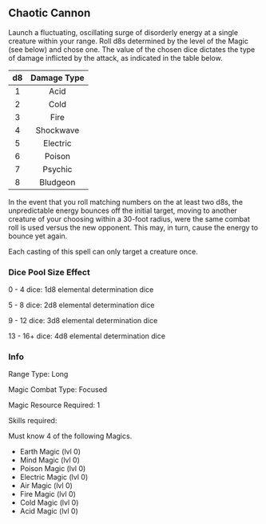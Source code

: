 ## Chaotic Cannon

Launch a fluctuating, oscillating surge of disorderly energy at a single creature within your range. Roll d8s determined by the level of the Magic (see below) and chose one. The value of the chosen dice dictates the type of damage inflicted by the attack, as indicated in the table below.

| d8 | Damage Type |
| :-: | :---------: |
| 1 |    Acid    |
| 2 |    Cold    |
| 3 |    Fire    |
| 4 |  Shockwave  |
| 5 |  Electric  |
| 6 |   Poison   |
| 7 |   Psychic   |
| 8 |  Bludgeon  |

In the event that you roll matching numbers on the at least two d8s, the unpredictable energy bounces off the initial target, moving to another creature of your choosing within a 30-foot radius, were the same combat roll is used versus the new opponent. This may, in turn, cause the energy to bounce yet again.

Each casting of this spell can only target a creature once.

### Dice Pool Size Effect

0 -  4 dice: 1d8 elemental determination dice

5 -  8 dice: 2d8 elemental determination dice

9 - 12 dice: 3d8 elemental determination dice

13 - 16+ dice: 4d8 elemental determination dice

### Info

Range Type: Long

Magic Combat Type: Focused

Magic Resource Required: 1

Skills required:

Must know 4 of the following Magics.

- Earth Magic (lvl 0)
- Mind Magic (lvl 0)
- Poison Magic (lvl 0)
- Electric Magic (lvl 0)
- Air Magic (lvl 0)
- Fire Magic (lvl 0)
- Cold Magic (lvl 0)
- Acid Magic (lvl 0)
